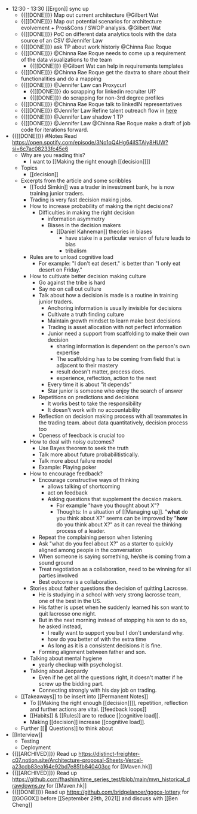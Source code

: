 - 12:30 - 13:30 [[Ergon]] sync up
    - {{[[DONE]]}} Map out current architecture @Gilbert Wat
    - {{[[DONE]]}} Map out potential scenarios for architecture evolvement + Pros&Cons / SWOP analysis. @Gilbert Wat
    - {{[[DONE]]}} PoC on different data analytics tools with the data source of an CSV @Jennifer Law
    - {{[[DONE]]}} ask TP about work historiy @Chinna Rae Roque
    - {{[[DONE]]}} @Chinna Rae Roque needs to come up a requirement of the data visualizations to the team
        - {{[[DONE]]}} @Gilbert Wat can help in requirements templates
    - {{[[DONE]]}} @Chinna Rae Roque get the daxtra to share about their functionalities and do a mapping
    - {{[[DONE]]}}  @Jennifer Law can Proxycurl
        - {{[[DONE]]}} do scrapping for linkedin recruiter UI?
        - {{[[DONE]]}}  do scrapping for non-3rd degree profiles
    - {{[[DONE]]}}  @Chinna Rae Roque talk to linkedIN representatives
    - {{[[DONE]]}}  @Jennifer Law Refine talent outreach flow in [here](https://miro.com/app/board/o9J_lvOGSko=/)
    - {{[[DONE]]}}  @Jennifer Law shadow 1 TP
    - {{[[DONE]]}} @Jennifer Law @Chinna Rae Roque make a draft of job code for iterations forward.
- {{[[DONE]]}} #Notes Read https://open.spotify.com/episode/3No1oQ4Hg64ilSTAiy8HUW?si=6c7ac08233fc45e6 
    - Why are you reading this?
        - I want to [[Making the right enough [[decision]]]]
    - Topics
        - [[decision]]
    - Excerpts from the article and some scribbles
        - [[Todd Simkin]] was a trader in investment bank, he is now training junior traders.
        - Trading is very fast decision making jobs.
        - How to increase probability of making the right decisions?
            - Difficulties in making the right decision
                - information asymmetry
                - Biases in the decision makers
                    - [[Daniel Kahneman]] theories in biases
                        - have stake in a particular version of future leads to bias
                        - tribalism 
        - Rules are to unload cognitive load
            - For example: "I don't eat desert." is better than "I only eat desert on Friday."
        - How to cultivate better decision making culture
            - Go against the tribe is hard
            - Say no on call out culture
            - Talk about how a decision is made is a routine in training junior traders.
                - Anchoring information is usually invisible for decisions
                - Cultivate a truth finding culture
                - Maintain growth mindset to learn make best decisions 
                - Trading is asset allocation with not perfect information
                - Junior need a support from scaffolding to make their own decision
                    - sharing information is dependent on the person's own expertise
                    - The scaffolding has to be coming from field that is adjacent to their mastery
                    - result doesn't matter, process does.
                    - experience, reflection, action to the next
                - Every time it is about "it depends"
                - Star junior is someone who enjoy the search of answer
            - Repetitions on predictions and decisions
                - It works best to take the responsibility 
                - It doesn't work with no accountability 
            - Reflection on decision making process with all teammates in the trading team. about data quantitatively, decision process too
            - Openess of feedback is crucial too
        - How to deal with noisy outcomes?
            - Use Bayes theorem to seek the truth
            - Talk more about future probabilitistically.
            - Talk more about failure model
            - Example: Playing poker
        - How to encourage feedback?
            - Encourage constructive ways of thinking
                - allows talking of shortcoming
                - act on feedback
                - Asking questions that supplement the decsion makers.
                    - For example "have you thought about X"?
                    - Thoughts: In a situation of [[Managing up]]. "**what** do you think about X?" seems can be improved by "**how** do you think about X?" as it can reveal the thinking process of a leader.
            - Repeat the complaining person when listening
            - Ask "what do you feel about X?" as a starter to quickly aligned among people in the conversation
            - When someone is saying something, he/she is coming from a sound ground
            - Treat negotiation as a collaboration, need to be winning for all parties involved
            - Best outcome is a collaboration.
        - Stories about father questions the decision of quitting Lacrosse.
            - He is studying in a school with very strong lacrosse team, one of the best in the US.
            - His father is upset when he suddenly learned his son want to quit lacrosse one night.
            - But in the next morning instead of stopping his son to do so, he asked instead,
                - I really want to support you but I don't understand why.
                - how do you better of with the extra time
                - As long as it is a consistent decisions it is fine.
            - Forming alignment between father and son.
        - Talking about mental hygiene
            - yearly checkup with psychologist.
        - Talking about Jeopardy
            - Even if he get all the questions right, it doesn't matter if he screw up the bidding part.
            - Connecting strongly with his day job on trading.
    - [[Takeaways]] to be insert into [[Permanent Notes]]
        - To [[Making the right enough [[decision]]]], repetition, reflection and further actions are vital. [[feedback loops]]
        - [[Habits]] & [[Rules]] are to reduce [[cognitive load]].
        - Making [[decision]] increase [[cognitive load]].
    - Further [[🤔 Questions]] to think about
- [[Interview]]
    - Testing
    - Deployment
- {{[[ARCHIVED]]}} Read up https://distinct-freighter-c07.notion.site/Architecture-proposal-Sheets-Vercel-a23ccb83ea164e92bd7e85fb840403cc for [[Maven.hk]]
- {{[[ARCHIVED]]}} Read up https://github.com/fhashim/time_series_test/blob/main/mvn_historical_drawdowns.py for [[Maven.hk]]
- {{[[DONE]]}} Read up https://github.com/bridgelancer/gogox-lottery for [[GOGOX]] before [[September 29th, 2021]] and discuss with [[Ben Cheng]]
